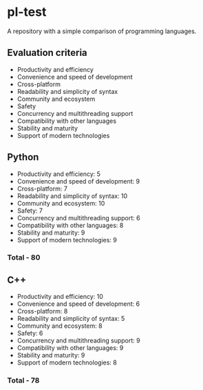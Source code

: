 # pl-test
A repository with a simple comparison of programming languages.
## Evaluation criteria
- Productivity and efficiency
- Convenience and speed of development
- Cross-platform
- Readability and simplicity of syntax
- Community and ecosystem
- Safety
- Concurrency and multithreading support
- Compatibility with other languages
- Stability and maturity
- Support of modern technologies
## Python
- Productivity and efficiency: 5
- Convenience and speed of development: 9
- Cross-platform: 7
- Readability and simplicity of syntax: 10
- Community and ecosystem: 10
- Safety: 7
- Concurrency and multithreading support: 6
- Compatibility with other languages: 8
- Stability and maturity: 9
- Support of modern technologies: 9
### Total - 80
## C++
- Productivity and efficiency: 10
- Convenience and speed of development: 6
- Cross-platform: 8
- Readability and simplicity of syntax: 5
- Community and ecosystem: 8
- Safety: 6
- Concurrency and multithreading support: 9
- Compatibility with other languages: 9
- Stability and maturity: 9
- Support of modern technologies: 8
### Total - 78
